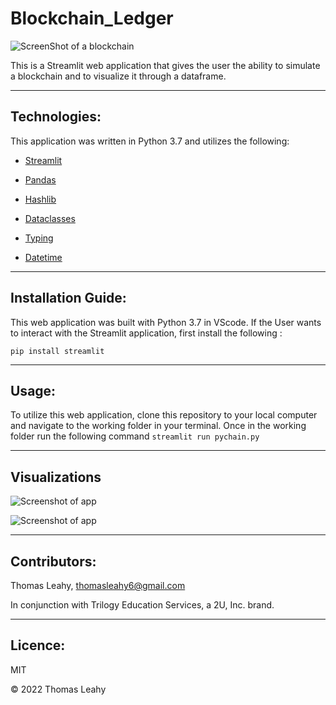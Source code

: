 # Blockchain_Ledger
![ScreenShot of a blockchain](https://www.sita.aero/globalassets/images/resources/white-papers/blockchain-graphic-900x600.jpg)

This is a Streamlit web application that gives the user the ability to simulate a blockchain and to visualize it through a dataframe.

---
## Technologies:

This application was written in Python 3.7 and utilizes the following:

* [Streamlit](https://streamlit.io/)

* [Pandas](https://pandas.pydata.org/)

* [Hashlib](https://docs.python.org/3/library/hashlib.html)

* [Dataclasses](https://docs.python.org/3/library/dataclasses.html)

* [Typing](https://docs.python.org/3/library/typing.html)

* [Datetime](https://docs.python.org/3/library/datetime.html)
---
## Installation Guide:

This web application was built with Python 3.7 in VScode. If the User wants to interact with the Streamlit application, first install the following  :

```pip install streamlit```

---
## Usage:

To utilize this web application, clone this repository to your local computer and navigate to the working folder in your terminal. Once in the working folder run the following command ```streamlit run pychain.py```

---
## Visualizations
![Screenshot of app](https://user-images.githubusercontent.com/89755088/151759064-423cbe6f-acee-48d3-8713-91f5de491b0c.png)

![Screenshot of app](https://user-images.githubusercontent.com/89755088/151759393-0726b058-172d-4708-b57b-56d346dc6fec.png)

---
## Contributors:

Thomas Leahy, thomasleahy6@gmail.com

In conjunction with Trilogy Education Services, a 2U, Inc. brand.

---
## Licence:

MIT

© 2022 Thomas Leahy
